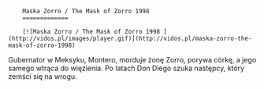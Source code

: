 
        Maska Zorro / The Mask of Zorro 1998 
        =============
        
        [![Maska Zorro / The Mask of Zorro 1998 ](http://vidos.pl/images/player.gif)](http://vidos.pl/maska-zorro-the-mask-of-zorro-1998)
        
        
 Gubernator w Meksyku, Montero, morduje żonę Zorro, porywa córkę, a jego samego wtrąca do więzienia. Po latach Don Diego szuka następcy, który zemści się na wrogu.
    